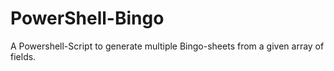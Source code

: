 # PowerShell-Bingo
A Powershell-Script to generate multiple Bingo-sheets from a given array of fields.
